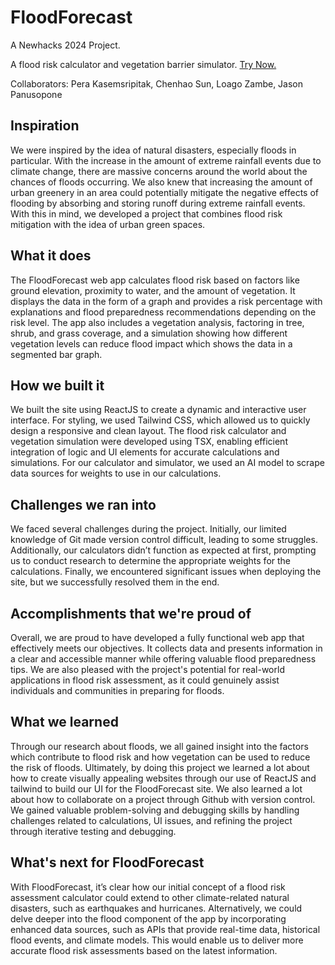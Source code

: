 # FloodForecast
A Newhacks 2024 Project.

A flood risk calculator and vegetation barrier simulator. [Try Now.](https://www.floodforecast.co)

Collaborators: Pera Kasemsripitak, Chenhao Sun, Loago Zambe, Jason Panusopone

## Inspiration
We were inspired by the idea of natural disasters, especially floods in particular. With the increase in the amount of extreme rainfall events due to climate change, there are massive concerns around the world about the chances of floods occurring. We also knew that increasing the amount of urban greenery in an area could potentially mitigate the negative effects of flooding by absorbing and storing runoff during extreme rainfall events. With this in mind, we developed a project that combines flood risk mitigation with the idea of urban green spaces.

## What it does
The FloodForecast web app calculates flood risk based on factors like ground elevation, proximity to water, and the amount of vegetation. It displays the data in the form of a graph and provides a risk percentage with explanations and flood preparedness recommendations depending on the risk level. The app also includes a vegetation analysis, factoring in tree, shrub, and grass coverage, and a simulation showing how different vegetation levels can reduce flood impact which shows the data in a segmented bar graph.


## How we built it
We built the site using ReactJS to create a dynamic and interactive user interface. For styling, we used Tailwind CSS, which allowed us to quickly design a responsive and clean layout. The flood risk calculator and vegetation simulation were developed using TSX, enabling efficient integration of logic and UI elements for accurate calculations and simulations. For our calculator and simulator, we used an AI model to scrape data sources for weights to use in our calculations.


## Challenges we ran into
We faced several challenges during the project. Initially, our limited knowledge of Git made version control difficult, leading to some struggles. Additionally, our calculators didn’t function as expected at first, prompting us to conduct research to determine the appropriate weights for the calculations. Finally, we encountered significant issues when deploying the site, but we successfully resolved them in the end.


## Accomplishments that we're proud of
Overall, we are proud to have developed a fully functional web app that effectively meets our objectives. It collects data and presents information in a clear and accessible manner while offering valuable flood preparedness tips. We are also pleased with the project's potential for real-world applications in flood risk assessment, as it could genuinely assist individuals and communities in preparing for floods.


## What we learned
Through our research about floods, we all gained insight into the factors which contribute to flood risk and how vegetation can be used to reduce the risk of floods. Ultimately, by doing this project we learned a lot about how to create visually appealing websites through our use of ReactJS and tailwind to build our UI for the FloodForecast site. We also learned a lot about how to collaborate on a project through Github with version control. We gained valuable problem-solving and debugging skills by handling challenges related to calculations, UI issues, and refining the project through iterative testing and debugging.


## What's next for FloodForecast
With FloodForecast, it’s clear how our initial concept of a flood risk assessment calculator could extend to other climate-related natural disasters, such as earthquakes and hurricanes. Alternatively, we could delve deeper into the flood component of the app by incorporating enhanced data sources, such as APIs that provide real-time data, historical flood events, and climate models. This would enable us to deliver more accurate flood risk assessments based on the latest information.


